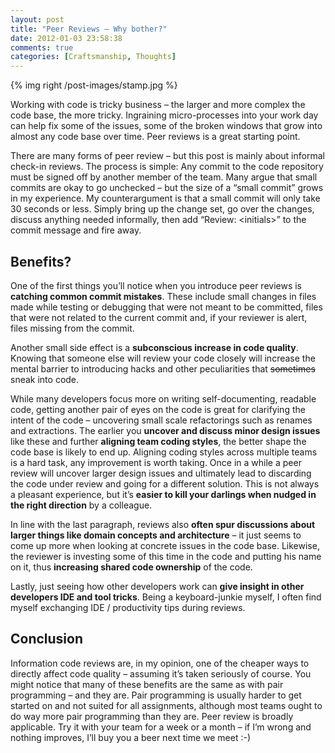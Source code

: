```yaml
---
layout: post
title: "Peer Reviews – Why bother?"
date: 2012-01-03 23:58:38
comments: true
categories: [Craftsmanship, Thoughts]
---
```

{% img right /post-images/stamp.jpg %}

Working with code is tricky business – the larger and more complex the code base, the more tricky. Ingraining micro-processes into your work day can help fix some of the issues, some of the broken windows that grow into almost any code base over time. Peer reviews is a great starting point.
  
There are many forms of peer review – but this post is mainly about informal check-in reviews. The process is simple: Any commit to the code repository must be signed off by another member of the team. Many argue that small commits are okay to go unchecked – but the size of a “small commit” grows in my experience. My counterargument is that a small commit will only take 30 seconds or less. Simply bring up the change set, go over the changes, discuss anything needed informally, then add “Review: &lt;initials&gt;” to the commit message and fire away.
  
## Benefits?
  
One of the first things you’ll notice when you introduce peer reviews is **catching common commit mistakes**. These include small changes in files made while testing or debugging that were not meant to be committed, files that were not related to the current commit and, if your reviewer is alert, files missing from the commit. 
  
Another small side effect is a **subconscious increase in code quality**. Knowing that someone else will review your code closely will increase the mental barrier to introducing hacks and other peculiarities that <del>sometimes</del> sneak into code.
  
While many developers focus more on writing self-documenting, readable code, getting another pair of eyes on the code is great for clarifying the intent of the code – uncovering small scale refactorings such as renames and extractions. The earlier you **uncover and discuss minor design issues** like these and further **aligning team coding styles**, the better shape the code base is likely to end up. Aligning coding styles across multiple teams is a hard task, any improvement is worth taking. Once in a while a peer review will uncover larger design issues and ultimately lead to discarding the code under review and going for a different solution. This is not always a pleasant experience, but it’s **easier to kill your darlings when nudged in the right direction** by a colleague. 
  
In line with the last paragraph, reviews also **often spur discussions about larger things like domain concepts and architecture** – it just seems to come up more when looking at concrete issues in the code base. Likewise, the reviewer is investing some of this time in the code and putting his name on it, thus **increasing shared code ownership** of the code.
  
Lastly, just seeing how other developers work can **give insight in other developers IDE and tool tricks**. Being a keyboard-junkie myself, I often find myself exchanging IDE / productivity tips during reviews.
  
## Conclusion 
  
Information code reviews are, in my opinion, one of the cheaper ways to directly affect code quality – assuming it’s taken seriously of course. You might notice that many of these benefits are the same as with pair programming – and they are. Pair programming is usually harder to get started on and not suited for all assignments, although most teams ought to do way more pair programming than they are. Peer review is broadly applicable. Try it with your team for a week or a month – if I’m wrong and nothing improves, I’ll buy you a beer next time we meet :-) 
